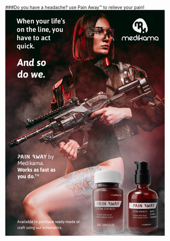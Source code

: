 
###Do you have a headache? use Pain Away™ to relieve your pain!
![my image](/resources/lore/pain%20away%20ad.png)
